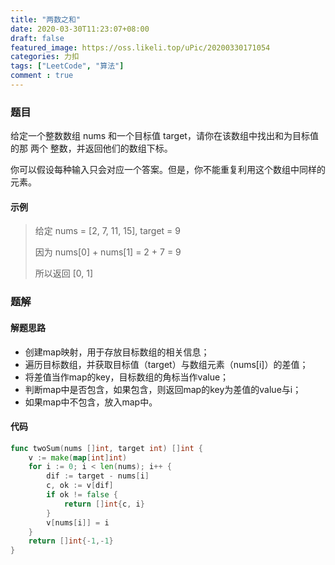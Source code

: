 ```yaml
---
title: "两数之和"
date: 2020-03-30T11:23:07+08:00
draft: false
featured_image: https://oss.likeli.top/uPic/20200330171054
categories: 力扣
tags: ["LeetCode", "算法"]
comment : true
---
```


### 题目

给定一个整数数组 nums 和一个目标值 target，请你在该数组中找出和为目标值的那 两个 整数，并返回他们的数组下标。

你可以假设每种输入只会对应一个答案。但是，你不能重复利用这个数组中同样的元素。

#### 示例

> 给定 nums = [2, 7, 11, 15], target = 9
>
> 因为 nums[0] + nums[1] = 2 + 7 = 9
>
> 所以返回 [0, 1]

### 题解

#### 解题思路

* 创建map映射，用于存放目标数组的相关信息；
* 遍历目标数组，并获取目标值（target）与数组元素（nums[i]）的差值；
* 将差值当作map的key，目标数组的角标当作value；
* 判断map中是否包含，如果包含，则返回map的key为差值的value与i；
* 如果map中不包含，放入map中。

#### 代码

```go
func twoSum(nums []int, target int) []int {
	v := make(map[int]int)
	for i := 0; i < len(nums); i++ {
		dif := target - nums[i]
		c, ok := v[dif]
		if ok != false {
			return []int{c, i}
		}
		v[nums[i]] = i
	}
	return []int{-1,-1}
}
```

